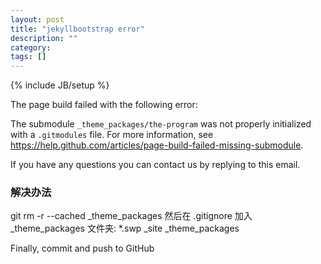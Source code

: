 ```yaml
---
layout: post
title: "jekyllbootstrap error"
description: ""
category:
tags: []
---
```

{% include JB/setup %}

The page build failed with the following error:

The submodule `_theme_packages/the-program` was not properly initialized with a `.gitmodules` file. For more information, see https://help.github.com/articles/page-build-failed-missing-submodule.

If you have any questions you can contact us by replying to this email.


### 解决办法
  git rm -r --cached _theme_packages
  然后在 .gitignore 加入 _theme_packages 文件夹:
  *.swp
  _site
  _theme_packages

Finally, commit and push to GitHub
